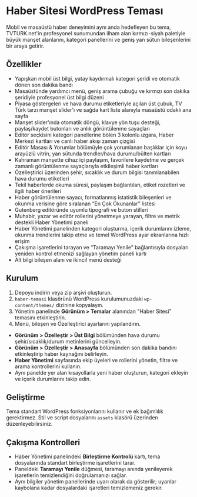 # Haber Sitesi WordPress Teması

 Mobil ve masaüstü haber deneyimini aynı anda hedefleyen bu tema, TVTURK.net'in profesyonel sunumundan ilham alan kırmızı-siyah paletiyle büyük manşet alanlarını, kategori panellerini ve geniş yan sütun bileşenlerini bir araya getirir.

## Özellikler
- Yapışkan mobil üst bilgi, yatay kaydırmalı kategori şeridi ve otomatik dönen son dakika bandı
- Masaüstünde yardımcı menü, geniş arama çubuğu ve kırmızı son dakika şeridiyle profesyonel üst bilgi düzeni
- Piyasa göstergeleri ve hava durumu etiketleriyle açılan üst çubuk, TV Türk tarzı manşet slider'ı ve sağda kart liste alanıyla masaüstü odaklı ana sayfa
- Manşet slider'ında otomatik döngü, klavye yön tuşu desteği, paylaş/kaydet butonları ve anlık görüntülenme sayaçları
- Editör seçkisini kategori panellerine bölen 3 kolonlu ızgara, Haber Merkezi kartları ve canlı haber akışı zaman çizgisi
- Editör Masası & Yorumlar bölümüyle çok yorumlanan başlıklar için koyu arayüzlü vitrin, yan sütunda trendler/hava durumu/bülten kartları
- Kahraman manşette cihaz içi paylaşım, favorilere kaydetme ve gerçek zamanlı görüntülenme sayaçlarıyla etkileşimli haber kartları
- Özelleştirici üzerinden şehir, sıcaklık ve durum bilgisi tanımlanabilen hava durumu etiketleri
- Tekil haberlerde okuma süresi, paylaşım bağlantıları, etiket rozetleri ve ilgili haber önerileri
- Haber görüntülenme sayacı, formatlanmış istatistik bileşenleri ve okunma verisine göre sıralanan “En Çok Okunanlar” listesi
- Gutenberg editöründe uyumlu tipografi ve buton stilleri
- Muhabir, yazar ve editör rollerini yönetmeye yarayan, filtre ve metrik destekli Haber Yönetimi paneli
- Haber Yönetimi panelinden kategori oluşturma, içerik durumlarını izleme, okunma trendlerini takip etme ve temel WordPress ayar ekranlarına hızlı erişim
- Çakışma işaretlerini tarayan ve “Taramayı Yenile” bağlantısıyla dosyaları yeniden kontrol etmenizi sağlayan yönetim paneli kartı
- Alt bilgi bileşen alanı ve ikincil menü desteği

## Kurulum
1. Depoyu indirin veya zip arşivi oluşturun.
2. `haber-temasi` klasörünü WordPress kurulumunuzdaki `wp-content/themes/` dizinine kopyalayın.
3. Yönetim panelinde **Görünüm > Temalar** alanından "Haber Sitesi" temasını etkinleştirin.
4. Menü, bileşen ve Özelleştirici ayarlarını yapılandırın.
- **Görünüm > Özelleştir > Üst Bilgi** bölümünden hava durumu şehir/sıcaklık/durum metinlerini güncelleyin.
- **Görünüm > Özelleştir > Anasayfa** bölümünden son dakika bandını etkinleştirip haber kaynağını belirleyin.
- **Haber Yönetimi** sayfasında ekip üyeleri ve rollerini yönetin, filtre ve arama kontrollerini kullanın.
- Aynı panelde yer alan kısayollarla yeni haber oluşturun, kategori ekleyin ve içerik durumlarını takip edin.

## Geliştirme
Tema standart WordPress fonksiyonlarını kullanır ve ek bağımlılık gerektirmez. Stil ve script dosyalarını `assets` klasörü üzerinden düzenleyebilirsiniz.

## Çakışma Kontrolleri
- Haber Yönetimi panelindeki **Birleştirme Kontrolü** kartı, tema dosyalarında standart birleştirme işaretlerini tarar.
- Paneldeki **Taramayı Yenile** düğmesi, taramayı anında yenileyerek işaretlerin temizlendiğini doğrulamanızı sağlar.
- Aynı bilgiler yönetim panellerinde uyarı olarak da gösterilir; uyarılar kaybolana kadar dosyalardaki işaretleri temizlemeniz gerekir.
